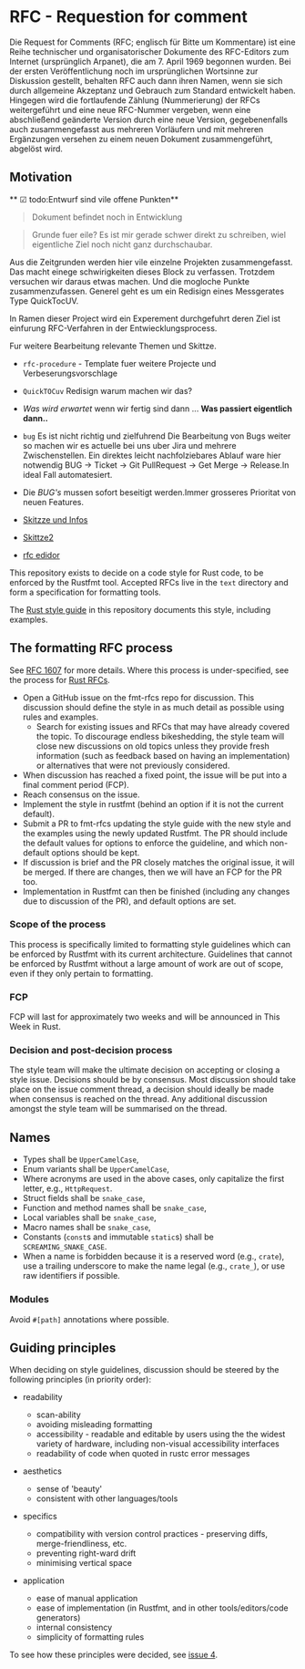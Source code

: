 # RFC - Requestion for comment

Die Request for Comments (RFC; englisch für Bitte um Kommentare) ist eine Reihe technischer und organisatorischer Dokumente des RFC-Editors zum Internet (ursprünglich Arpanet), die am 7. April 1969 begonnen wurden. Bei der ersten Veröffentlichung noch im ursprünglichen Wortsinne zur Diskussion gestellt, behalten RFC auch dann ihren Namen, wenn sie sich durch allgemeine Akzeptanz und Gebrauch zum Standard entwickelt haben. Hingegen wird die fortlaufende Zählung (Nummerierung) der RFCs weitergeführt und eine neue RFC-Nummer vergeben, wenn eine abschließend geänderte Version durch eine neue Version, gegebenenfalls auch zusammengefasst aus mehreren Vorläufern und mit mehreren Ergänzungen versehen zu einem neuen Dokument zusammengeführt, abgelöst wird.

## Motivation

** ☑ todo:Entwurf sind vile offene Punkten**
> Dokument befindet noch in Entwicklung
<!-- > [RFC-Designdocument](rfc.md#motivation) . -->
> Grunde fuer eile?
> Es ist mir gerade schwer direkt zu schreiben, wiel eigentliche Ziel noch nicht ganz durchschaubar.

Aus die Zeitgrunden werden hier vile einzelne Projekten zusammengefasst. Das macht einege schwirigkeiten dieses Block zu verfassen.
Trotzdem versuchen wir daraus etwas machen. Und die mogloche Punkte zusammenzufassen.
Generel geht es um ein Redisign eines Messgerates Type QuickTocUV.

In Ramen dieser Project wird ein Experement durchgefuhrt deren Ziel ist einfurung RFC-Verfahren in der Entwiecklungsprocess.

Fur weitere Bearbeitung relevante Themen und Skittze.

- `rfc-procedure` - Template fuer weitere Projecte und Verbeserungsvorschlage
- `QuickTOCuv` Redisign warum machen wir das?
- *Was wird erwartet* wenn wir fertig sind dann ... **Was passiert eigentlich dann..**
- `bug` Es ist nicht richtig und zielfuhrend Die Bearbeitung von Bugs weiter so machen wir es actuelle bei uns uber Jira und mehrere Zwischenstellen. Ein direktes leicht nachfolziebares Ablauf ware hier notwendig BUG -> Ticket -> Git PullRequest -> Get Merge -> Release.In ideal Fall automatesiert.
- Die *BUG's* mussen sofort beseitigt werden.Immer grosseres Prioritat von neuen Features.



- [Skitzze und Infos](rfc.md)
- [Skittze2](rfc1.md)
- [rfc edidor](https://www.rfc-editor.org/)

This repository exists to decide on a code style for Rust code, to be enforced
by the Rustfmt tool. Accepted RFCs live in the `text` directory and form a
specification for formatting tools.

The [Rust style guide](guide/guide.md) in this repository documents this style,
including examples.

## The formatting RFC process

See [RFC 1607](https://github.com/rust-lang/rfcs/pull/1607) for more details.
Where this process is under-specified, see the process for [Rust RFCs](https://github.com/rust-lang/rfcs).

* Open a GitHub issue on the fmt-rfcs repo for discussion. This discussion should
  define the style in as much detail as possible using rules and examples.
  - Search for existing issues and RFCs that may have already covered the topic.
    To discourage endless bikeshedding, the style team will close new discussions
    on old topics unless they provide fresh information (such as feedback based
    on having an implementation) or alternatives that were not previously
    considered.
* When discussion has reached a fixed point, the issue will be put into a final
  comment period (FCP).
* Reach consensus on the issue.
* Implement the style in rustfmt (behind an option if it is not the current
  default).
* Submit a PR to fmt-rfcs updating the style guide with the new style and the
  examples using the newly updated Rustfmt. The PR should include the default
  values for options to enforce the guideline, and which non-default options
  should be kept.
* If discussion is brief and the PR closely matches the original issue, it will
  be merged. If there are changes, then we will have an FCP for the PR too.
* Implementation in Rustfmt can then be finished (including any changes due to
  discussion of the PR), and default options are set.


### Scope of the process

This process is specifically limited to formatting style guidelines which can be
enforced by Rustfmt with its current architecture. Guidelines that cannot be
enforced by Rustfmt without a large amount of work are out of scope, even if
they only pertain to formatting.


### FCP

FCP will last for approximately two weeks and will be announced in This Week in
Rust.


### Decision and post-decision process

The style team will make the ultimate decision on accepting or closing a style
issue. Decisions should be by consensus. Most discussion should take place on
the issue comment thread, a decision should ideally be made when consensus is
reached on the thread. Any additional discussion amongst the style team will be
summarised on the thread.

## Names

 * Types shall be `UpperCamelCase`,
 * Enum variants shall be `UpperCamelCase`,
 * Where acronyms are used in the above cases, only capitalize the first letter, e.g., `HttpRequest`.
 * Struct fields shall be `snake_case`,
 * Function and method names shall be `snake_case`,
 * Local variables shall be `snake_case`,
 * Macro names shall be `snake_case`,
 * Constants (`const`s and immutable `static`s) shall be `SCREAMING_SNAKE_CASE`.
 * When a name is forbidden because it is a reserved word (e.g., `crate`), use a
   trailing underscore to make the name legal (e.g., `crate_`), or use raw
   identifiers if possible.

### Modules

Avoid `#[path]` annotations where possible.

## Guiding principles

When deciding on style guidelines, discussion should be steered by the following
principles (in priority order):

* readability
    - scan-ability
    - avoiding misleading formatting
    - accessibility - readable and editable by users using the the widest
      variety of hardware, including non-visual accessibility interfaces
    - readability of code when quoted in rustc error messages

* aesthetics
    - sense of 'beauty'
    - consistent with other languages/tools

* specifics
    - compatibility with version control practices - preserving diffs,
      merge-friendliness, etc.
    - preventing right-ward drift
    - minimising vertical space

* application
    - ease of manual application
    - ease of implementation (in Rustfmt, and in other tools/editors/code generators)
    - internal consistency
    - simplicity of formatting rules

To see how these principles were decided, see
[issue 4](https://github.com/rust-lang-nursery/fmt-rfcs/issues/4).

